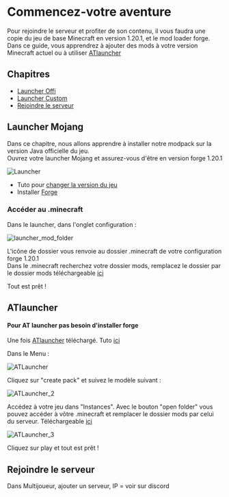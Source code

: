 # Commencez-votre aventure

Pour rejoindre le serveur et profiter de son contenu, il vous faudra une copie du jeu de base Minecraft en version 1.20.1, et le mod loader forge. Dans ce guide, vous apprendrez à ajouter des mods à votre version Minecraft actuel ou à utiliser [ATlauncher](https://atlauncher.com/)

## Chapitres
- [Launcher Offi](#launcher-mojang)
- [Launcher Custom](#atlauncher)
- [Rejoindre le serveur](#rejoindre-le-serveur)

## Launcher Mojang

Dans ce chapitre, nous allons apprendre à installer notre modpack sur la version Java officielle du jeu. <br >
Ouvrez votre launcher Mojang et assurez-vous d'être en version forge 1.20.1 <br >


![Launcher](https://github.com/McBigProject/Minecraft_Big_Adventure/assets/113355529/5d8bad34-a06d-4348-8401-0c95b040f038) <br >

- Tuto pour [changer la version du jeu](https://shockbyte.com/billing/knowledgebase/189/How-to-Change-Your-Minecraft-Client-Version-on-Java-Edition.html)
- Installer [Forge](https://www.wikihow.com/Install-Minecraft-Forge)

### Accéder au .minecraft

Dans le launcher, dans l'onglet configuration : <br >

![launcher_mod_folder](https://github.com/McBigProject/Minecraft_Big_Adventure/assets/113355529/dea4f78a-1e96-47db-a1af-3d40a4c08708) <br >

L'icône de dossier vous renvoie au dossier .minecraft de votre configuration forge 1.20.1 <br >
Dans le .minecraft recherchez votre dossier mods, remplacez le dossier par le dossier mods téléchargeable [ici](https://github.com/McBigProject/Minecraft_Big_Adventure/tree/main/Server)<br >

Tout est prêt !<br >

## ATlauncher
#### Pour AT launcher pas besoin d'installer forge
Une fois [ATlauncher](https://atlauncher.com/) téléchargé. Tuto [ici](https://atlauncher.com/help/windows-install) <br >

Dans le Menu : <br >

![ATLauncher](https://github.com/McBigProject/Minecraft_Big_Adventure/assets/113355529/fb6c0d7e-7796-4ff8-acc9-2e44abd3b658) <br >

Cliquez sur "create pack" et suivez le modèle suivant : <br >

![ATLauncher_2](https://github.com/McBigProject/Minecraft_Big_Adventure/assets/113355529/35f66b61-6fb4-4b5b-abb3-a2717ed5a705)

Accédez à votre jeu dans "Instances". Avec le bouton "open folder" vous pouvez accéder à vôtre .minecraft et remplacer le dossier mods par celui du serveur. Téléchargeable [ici](https://github.com/McBigProject/Minecraft_Big_Adventure/tree/main/Server) <br >

![ATLauncher_3](https://github.com/McBigProject/Minecraft_Big_Adventure/assets/113355529/14145811-4e35-4690-b56b-811b82da1b2c) <br >

Cliquez sur play et tout est prêt ! 

## Rejoindre le serveur

Dans Multijoueur, ajouter un serveur, IP = voir sur discord
